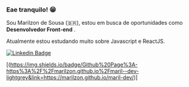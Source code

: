 ### Eae tranquilo! 😁

Sou Marilzon de Sousa (🇧🇷), estou em busca de oportunidades como **Desenvolvedor Front-end** . 

Atualmente estou estudando muito sobre Javascript e ReactJS.

[![Linkedin Badge](https://img.shields.io/badge/-LinkedIn-blue?style=flat-square&logo=Linkedin&logoColor=white&link=https://www.linkedin.com/in/marilzon)](https://www.linkedin.com/in/marilzon)

[(https://img.shields.io/badge/Github%20Page%3A-https%3A%2F%2Fmarilzon.github.io%2Fmaril--dev-lightgrey&link=https://marilzon.github.io/maril-dev/)]

